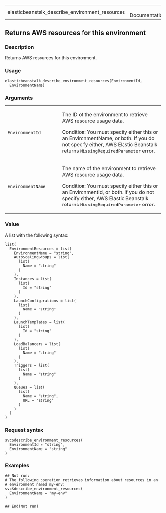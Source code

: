 <table style="width: 100%;">
<tbody>
<tr class="odd">
<td>elasticbeanstalk_describe_environment_resources</td>
<td style="text-align: right;">R Documentation</td>
</tr>
</tbody>
</table>

## Returns AWS resources for this environment

### Description

Returns AWS resources for this environment.

### Usage

    elasticbeanstalk_describe_environment_resources(EnvironmentId,
      EnvironmentName)

### Arguments

<table>
<colgroup>
<col style="width: 35%" />
<col style="width: 65%" />
</colgroup>
<tbody>
<tr class="odd">
<td><code
id="elasticbeanstalk_describe_environment_resources_:_EnvironmentId">EnvironmentId</code></td>
<td><p>The ID of the environment to retrieve AWS resource usage
data.</p>
<p>Condition: You must specify either this or an EnvironmentName, or
both. If you do not specify either, AWS Elastic Beanstalk returns
<code>MissingRequiredParameter</code> error.</p></td>
</tr>
<tr class="even">
<td><code
id="elasticbeanstalk_describe_environment_resources_:_EnvironmentName">EnvironmentName</code></td>
<td><p>The name of the environment to retrieve AWS resource usage
data.</p>
<p>Condition: You must specify either this or an EnvironmentId, or both.
If you do not specify either, AWS Elastic Beanstalk returns
<code>MissingRequiredParameter</code> error.</p></td>
</tr>
</tbody>
</table>

### Value

A list with the following syntax:

    list(
      EnvironmentResources = list(
        EnvironmentName = "string",
        AutoScalingGroups = list(
          list(
            Name = "string"
          )
        ),
        Instances = list(
          list(
            Id = "string"
          )
        ),
        LaunchConfigurations = list(
          list(
            Name = "string"
          )
        ),
        LaunchTemplates = list(
          list(
            Id = "string"
          )
        ),
        LoadBalancers = list(
          list(
            Name = "string"
          )
        ),
        Triggers = list(
          list(
            Name = "string"
          )
        ),
        Queues = list(
          list(
            Name = "string",
            URL = "string"
          )
        )
      )
    )

### Request syntax

    svc$describe_environment_resources(
      EnvironmentId = "string",
      EnvironmentName = "string"
    )

### Examples

    ## Not run: 
    # The following operation retrieves information about resources in an
    # environment named my-env:
    svc$describe_environment_resources(
      EnvironmentName = "my-env"
    )

    ## End(Not run)
